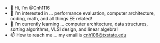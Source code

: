 - 👋 Hi, I’m @Cnh1116
- 👀 I’m interested in ... performance evaluation, computer architecture, coding, math, and all things EE related!
- 🌱 I’m currently learning ... computer architecture, data structures, sorting algorithms, VLSI design, and linear algebra!
- 📫 How to reach me ... my email is cnh106@txstate.edu

<!---
Cnh1116/Cnh1116 is a ✨ special ✨ repository because its `README.md` (this file) appears on your GitHub profile.
You can click the Preview link to take a look at your changes.
--->
